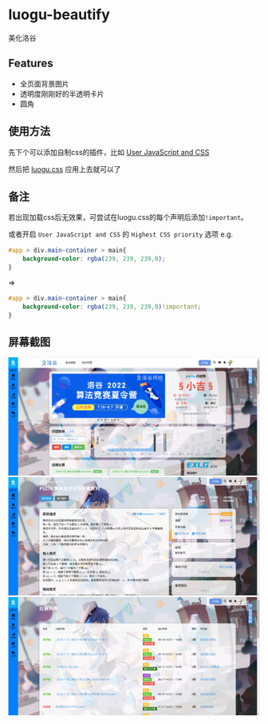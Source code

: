 # luogu-beautify
美化洛谷

## Features
 - 全页面背景图片
 - 透明度刚刚好的半透明卡片
 - 圆角

## 使用方法
先下个可以添加自制css的插件，比如 [User JavaScript and CSS](https://chrome.google.com/webstore/detail/nbhcbdghjpllgmfilhnhkllmkecfmpld)

然后把 [luogu.css](luogu.css) 应用上去就可以了

## 备注
若出现加载css后无效果，可尝试在luogu.css的每个声明后添加``!important``。

或者开启 ```User JavaScript and CSS``` 的 ```Highest CSS priority``` 选项
e.g.
```css
#app > div.main-container > main{
	background-color: rgba(239, 239, 239,0);
}
```
=>
```css
#app > div.main-container > main{
	background-color: rgba(239, 239, 239,0)!important;
}
```


## 屏幕截图
![](Screenshot_2.png)
![](Screenshot_4.png)
![](Screenshot_5.png)
